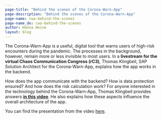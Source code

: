 ```yaml
---
page-title: "Behind the scenes of the Corona-Warn-App"
page-description: "Behind the scenes of the Corona-Warn-App"
page-name: cwa-behind-the-scenes
page-name_de: cwa-behind-the-scenes
author: Hanna Heine
layout: blog
---
```

 
The Corona-Warn-App is a useful, digital tool that warns users of high-risk encounters during the pandemic. The processes in the background, however, remain more or less invisible to most users. In a **livestream for the virtual Chaos Communication Congress (rC3)**, Thomas Klingbeil, SAP Solution Architect for the Corona-Warn-App, explains how the app works in the backend.
 
<!-- overview -->

How does the app communicate with the backend? How is data protection ensured? And how does the risk calculation work? For anyone interested in the technology behind the Corona-Warn-App, Thomas Klingbeil provides answers [**in this video**](https://youtu.be/TIXsOIrp1dg). He also explains how these aspects influence the overall architecture of the app.

You can find the presentation from the video [here](/assets/documents/cwa-rc3.pdf).
